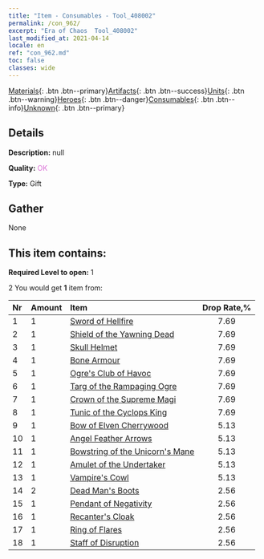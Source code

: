 ```yaml
---
title: "Item - Consumables - Tool_408002"
permalink: /con_962/
excerpt: "Era of Chaos  Tool_408002"
last_modified_at: 2021-04-14
locale: en
ref: "con_962.md"
toc: false
classes: wide
---
```

 [Materials](/Items/){: .btn .btn--primary}[Artifacts](/Items/Artifacts/){: .btn .btn--success}[Units](/Items/Units/){: .btn .btn--warning}[Heroes](/Items/Heroes/){: .btn .btn--danger}[Consumables](/Items/Consumables/){: .btn .btn--info}[Unknown](/Items/Unknown/){: .btn .btn--primary}

## Details
 **Description:** null

 **Quality:** <span style="color: #DA70D6">OK</span>

 **Type:** Gift

## Gather

  None

## This item contains:

 **Required Level to open:** 1

 2 You would get **1** item  from:

  | Nr | Amount |     Item    | Drop Rate,% |
  |:---|:-------|:------------|:---------:|
  | 1 | 1 | [Sword of Hellfire](/Items/art_121/) | 7.69 | 
  | 2 | 1 | [Shield of the Yawning Dead](/Items/art_122/) | 7.69 | 
  | 3 | 1 | [Skull Helmet](/Items/art_123/) | 7.69 | 
  | 4 | 1 | [Bone Armour](/Items/art_124/) | 7.69 | 
  | 5 | 1 | [Ogre's Club of Havoc](/Items/art_125/) | 7.69 | 
  | 6 | 1 | [Targ of the Rampaging Ogre](/Items/art_126/) | 7.69 | 
  | 7 | 1 | [Crown of the Supreme Magi](/Items/art_127/) | 7.69 | 
  | 8 | 1 | [Tunic of the Cyclops King](/Items/art_128/) | 7.69 | 
  | 9 | 1 | [Bow of Elven Cherrywood](/Items/art_103/) | 5.13 | 
  | 10 | 1 | [Angel Feather Arrows](/Items/art_104/) | 5.13 | 
  | 11 | 1 | [Bowstring of the Unicorn's Mane](/Items/art_105/) | 5.13 | 
  | 12 | 1 | [Amulet of the Undertaker](/Items/art_129/) | 5.13 | 
  | 13 | 1 | [Vampire's Cowl](/Items/art_130/) | 5.13 | 
  | 14 | 2 | [Dead Man's Boots](/Items/art_131/) | 2.56 | 
  | 15 | 1 | [Pendant of Negativity](/Items/art_136/) | 2.56 | 
  | 16 | 1 | [Recanter's Cloak](/Items/art_137/) | 2.56 | 
  | 17 | 1 | [Ring of Flares](/Items/art_138/) | 2.56 | 
  | 18 | 1 | [Staff of Disruption](/Items/art_139/) | 2.56 | 
